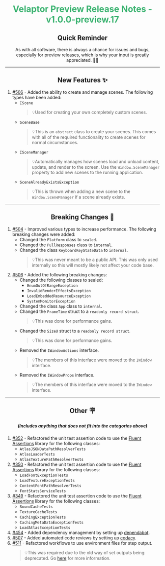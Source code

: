 <h1 align="center" style='color:mediumseagreen;font-weight:bold'>
    Velaptor Preview Release Notes - v1.0.0-preview.17
</h1>

<h2 align="center" style='font-weight:bold'>Quick Reminder</h2>

<div align="center">

As with all software, there is always a chance for issues and bugs, especially for preview releases, which is why your input is greatly appreciated. 🙏🏼
</div>

---

<h2 style="font-weight:bold" align="center">New Features ✨</h2>

1. [#506](https://github.com/KinsonDigital/Velaptor/issues/506) - Added the ability to create and manage scenes.  The following types have been added:
   - `IScene`
     >💡Used for creating your own completely custom scenes.
   - `SceneBase`  
     >💡This is an `abstract` class to create your scenes.  This comes with all of the required functionality to create scenes for normal circumstances.
   - `ISceneManager`
     >💡Automatically manages how scenes load and unload content, update, and render to the screen.  Use the `Window.SceneManager` property to add new scenes to the running application.
   - `SceneAlreadyExistsException`
     >💡This is thrown when adding a new scene to the `Window.SceneManager` if a scene already exists.

---

<h2 style="font-weight:bold" align="center">Breaking Changes 🧨</h2>

1. [#504](https://github.com/KinsonDigital/Velaptor/issues/504) - Improved various types to increase performance.  The following breaking changes were added:
   - Changed the `Platform` class to `sealed`.
   - Changed the `PullResponses` class to `internal`.
   - Changed the class `KeyboardKeyStateData` to `internal`.
     >💡This was never meant to be a public API.  This was only used internally so this will mostly likely not affect your code base.
2. [#506](https://github.com/KinsonDigital/Velaptor/issues/506) - Added the following breaking changes:
   - Changed the following classes to sealed:
        - `EnumOutOfRangeException`
        - `InvalidRenderEffectsException`
        - `LoadEmbeddedResourceException`
        - `SystemMonitorException`
   - Changed the class `App` class to `internal`.
   - Changed the `FrameTime` struct to a `readonly record struct`.
     >💡This was done for performance gains.
   - Changed the `SizeU` struct to a `readonly record struct`.
     >💡This was done for performance gains.
   - Removed the `IWindowActions` interface.
     >💡The members of this interface were moved to the `IWindow` interface.
   - Removed the `IWindowProps` interface.
     >💡The members of this interface were moved to the `IWindow` interface.

---

<h2 style="font-weight:bold" align="center">Other 🪧</h2>
<h5 align="center">(Includes anything that does not fit into the categories above)</h5>

1. [#352](https://github.com/KinsonDigital/Velaptor/issues/352) - Refactored the unit test assertion code to use the [Fluent Assertions](https://fluentassertions.com/) library for the following classes:
   - `AtlasJSONDataPathResolverTests`
   - `AtlasLoaderTests`
   - `AtlasTexturePathResolverTests`
2. [#350](https://github.com/KinsonDigital/Velaptor/issues/350) - Refactored the unit test assertion code to use the [Fluent Assertions](https://fluentassertions.com/) library for the following classes:
   - `LoadFontExceptionTests`
   - `LoadTextureExceptionTests`
   - `ContentFontPathResolverTests`
   - `FontStatsServiceTests`
3. [#349](https://github.com/KinsonDigital/Velaptor/issues/349) - Refactored the unit test assertion code to use the [Fluent Assertions](https://fluentassertions.com/) library for the following classes:
   - `SoundCacheTests`
   - `TextureCacheTests`
   - `CachingExceptionTests`
   - `CachingMetaDataExceptionTests`
   - `LoadAtlasExceptionTests`
4. [#454](https://github.com/KinsonDigital/Velaptor/issues/454) - Added dependency management by setting up [dependabot](https://docs.github.com/en/rest/dependabot?apiVersion=2022-11-28).
5. [#507](https://github.com/KinsonDigital/Velaptor/issues/507) - Added automated code reviews by setting up [codacy](https://www.codacy.com/).
6. [#511](https://github.com/KinsonDigital/Velaptor/issues/511) - Refactored workflows to use environment files for step output.
   >💡This was required due to the old way of set outputs being deprecated.  Go [here](https://github.blog/changelog/2022-10-11-github-actions-deprecating-save-state-and-set-output-commands/) for more information.
